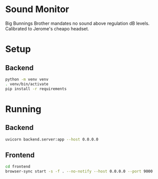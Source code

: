 # Sound Monitor

Big Bunnings Brother mandates no sound above regulation dB levels. Calibrated to Jerome's cheapo headset.


# Setup

## Backend

```bash
python -m venv venv
. venv/bin/activate
pip install -r requirements
```



# Running

## Backend

```bash
uvicorn backend.server:app --host 0.0.0.0
```

## Frontend

```bash
cd frontend
browser-sync start -s -f . --no-notify --host 0.0.0.0 --port 9000
```